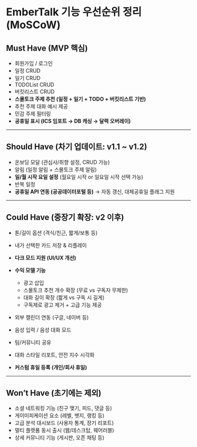 # EmberTalk 기능 우선순위 정리 (MoSCoW)

## Must Have (MVP 핵심)

* 회원가입 / 로그인
* 일정 CRUD
* 일기 CRUD
* TODOList CRUD
* 버킷리스트 CRUD
* **스몰토크 주제 추천 (일정 + 일기 + TODO + 버킷리스트 기반)**
* 추천 주제 대화 예시 제공
* 민감 주제 필터링
* **공휴일 표시 (ICS 임포트 → DB 캐싱 → 달력 오버레이)**

---

## Should Have (차기 업데이트: v1.1 \~ v1.2)

* 온보딩 모달 (관심사/취향 설정, CRUD 가능)
* 알림 (일정 알림 + 스몰토크 주제 알림)
* **일/월 시작 요일 설정** (월요일 시작 or 일요일 시작 선택 가능)
* 반복 일정
* **공휴일 API 연동 (공공데이터포털 등)** → 자동 갱신, 대체공휴일 플래그 지원

---

## Could Have (중장기 확장: v2 이후)

* 톤/길이 옵션 (격식/친근, 짧게/보통 등)
* 내가 선택한 카드 저장 & 리플레이
* **다크 모드 지원 (UI/UX 개선)**
* **수익 모델 기능**

  * 광고 삽입
  * 스몰토크 추천 개수 확장 (무료 vs 구독자 무제한)
  * 대화 길이 확장 (짧게 vs 구독 시 길게)
  * 구독제로 광고 제거 + 고급 기능 제공
* 외부 캘린더 연동 (구글, 네이버 등)
* 음성 입력 / 음성 대화 모드
* 팀/커뮤니티 공유
* 대화 스타일 리포트, 안전 지수 시각화
* **커스텀 휴일 등록 (개인/회사 휴일)**

---

## Won’t Have (초기에는 제외)

* 소셜 네트워킹 기능 (친구 맺기, 피드, 댓글 등)
* 게이미피케이션 요소 (레벨, 뱃지, 랭킹 등)
* 고급 분석 대시보드 (사용자 통계, 장기 리포트)
* 멀티 플랫폼 동시 출시 (웹/데스크탑, 웨어러블)
* 상세 커뮤니티 기능 (게시판, 오픈 채팅 등)
